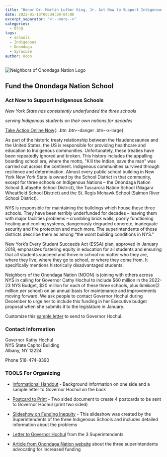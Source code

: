 ```yaml
---
title: "Honor Dr. Martin Luther King, Jr. Act Now to Support Indigenous Schools"
date: 2022-01-13T00:34:30-04:00
excerpt_separator: "<!--more-->"
categories:
  - Blog
tags:
  - schools
  - Indigenous
  - Onondaga
  - Syracuse
author: noon  
---
```

![Neighbors of Onondaga Nation Logo](/images/noon-header.jpg)

## Fund the Onondaga Nation School
### Act Now to Support Indigenous Schools

_New York State has consistently underfunded the three schools_

_serving Indigenous students on their own nations for decades_

[Take Action Online Now](https://actionnetwork.org/letters/support-funding-for-indigenous-schools){: .btn .btn--danger .btn--x-large}

<!--more-->

As part of the historic treaty relationship between the Haudenosaunee and the United States, the US is responsible for providing healthcare and education to Indigenous communities. Unfortunately, these treaties have been repeatedly ignored and broken. This history includes the appalling boarding school era, where the motto, "Kill the Indian, save the man" was carried out across the continent. Indigenous communities survived through resilience and determination. Almost every public school building in New York New York State is owned by the School District in that community, except for three schools on Indigenous Nations – the Onondaga Nation School (Lafayette School District), the Tuscarora Nation School (Niagara Wheatfield School District) and the St. Regis Mohawk School (Salmon River School District).

NYS is responsible for maintaining the buildings which house these three schools. They have been terribly underfunded for decades – leaving them with major facilities problems – crumbling brick walls, poorly functioning heating and cooling systems, dangerously degraded concrete, inadequate security and fire protection and much more. The superintendents of those districts describe them as among “the worst building conditions in NYS.”

New York’s Every Student Succeeds Act (ESSA) plan, approved in January 2018, emphasizes fostering equity in education for all students and ensuring that all students succeed and thrive in school no matter who they are, where they live, where they go to school, or where they come from. It specifically mentions historically disadvantaged students.

Neighbors of the Onondaga Nation (NOON) is joining with others across NYS in calling for Governor Cathy Hochul to include $60 million in the 2022-23 NYS Budget, $20 million for each of these three schools, plus $6 million ($2 million per school) on an annual basis for maintenance and improvements moving forward. We ask people to contact Governor Hochul during December to urge her to include this funding in her Executive budget proposal when she submits it to the legislature in January.

Customize this [sample letter](https://peacecouncil.net/sites/default/files/GovHuchulLetterTemplate.doc) to send to Governor Hochul.

### Contact Information

Governor Kathy Hochul  
NYS State Capitol Building  
Albany, NY 12224

Phone 518-474-8390

### TOOLS For Organizing

- [Informational Handout](https://peacecouncil.net/sites/default/files/ONSFundingBkgrd-SampleLetter.pdf) - Background Information on one side and a sample letter to Governor Hochul on the back

- [Postcard to Print](https://peacecouncil.net/sites/default/files/ONS%20Funding%20Postcard.pdf) - Two sided document to create 4 postcards to be sent to Governor Hochul (print two sided)

- [Slideshow on Funding Inequity](https://peacecouncil.net/sites/default/files/FundingInequitySlideshow.pdf) - This slideshow was created by the Superintendents of the three Indigenous Schools and includes detailed information about the problems

- [Letter to Governor Hochul](https://peacecouncil.net/sites/default/files/NativeSchoolsFunding-2ndLetter.pdf) from the 3 Superintendents

- [Article from Onondaga Nation website](https://www.onondaganation.org/news/2021/superintendents-advocate-for-native-schools/) about the three superintendents advocating for increased funding
